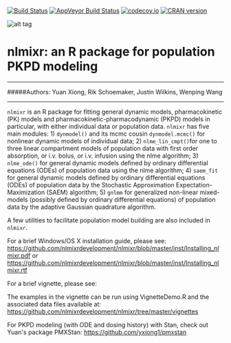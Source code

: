 [![Build Status](https://travis-ci.org/mattfidler/nlmixr.svg?branch=master)](https://travis-ci.org/mattfidler/nlmixr)
[![AppVeyor Build Status](https://ci.appveyor.com/api/projects/status/github/mattfidler/nlmixr?branch=master&svg=true)](https://ci.appveyor.com/project/mattfidler/nlmixr)
[![codecov.io](https://codecov.io/github/mattfidler/nlmixr/coverage.svg?branch=master)](https://codecov.io/github/mattfidler/nlmixr?branch=master)
[![CRAN version](http://www.r-pkg.org/badges/version/nlmixr)](https://cran.r-project.org/package=nlmixr)

![alt tag](https://github.com/nlmixrdevelopment/nlmixr/blob/master/logo.png)

# nlmixr: an R package for population PKPD modeling
***

#####Authors: Yuan Xiong, Rik Schoemaker, Justin Wilkins, Wenping Wang

***

`nlmixr` is an R package for fitting general dynamic models,
pharmacokinetic (PK) models and pharmacokinetic-pharmacodynamic (PKPD)
models in particular, with either individual data or population
data. `nlmixr` has five main modules: 1) `dynmodel()` and its mcmc
cousin `dynmodel.mcmc()` for nonlinear dynamic models of individual
data; 2) `nlme_lin_cmpt()`for one to three linear compartment models
of population data with first order absorption, or i.v. bolus, or
i.v. infusion using the nlme algorithm; 3) `nlme_ode()` for general
dynamic models defined by ordinary differential equations (ODEs) of
population data using the nlme algorithm; 4) `saem_fit` for general
dynamic models defined by ordinary differential equations (ODEs) of
population data by the Stochastic Approximation
Expectation-Maximization (SAEM) algorithm; 5) `gnlmm` for generalized
non-linear mixed-models (possibly defined by ordinary differential
equations) of population data by the adaptive Gaussian quadrature
algorithm.

A few utilities to facilitate population model building are also included in `nlmixr`.

For a brief Windows/OS X installation guide, please see:
https://github.com/nlmixrdevelopment/nlmixr/blob/master/inst/Installing_nlmixr.pdf
or
https://github.com/nlmixrdevelopment/nlmixr/blob/master/inst/Installing_nlmixr.rtf

For a brief vignette, please see:




The examples in the vignette can be run using VignetteDemo.R and the
associated data files available at:
https://github.com/nlmixrdevelopment/nlmixr/tree/master/vignettes

For PKPD modeling (with ODE and dosing history) with Stan, check out
Yuan's package PMXStan: https://github.com/yxiong1/pmxstan
